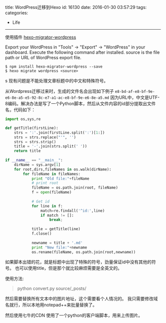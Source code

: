title: WordPress迁移到Hexo
id: 16130
date: 2016-01-30 03:57:29
tags:
categories:
  - Life
---

使用插件 [hexo-migrator-wordpress](https://github.com/hexojs/hexo-migrator-wordpress)

Export your WordPress in "Tools" → "Export" → "WordPress" in your dashboard.
Execute the following command after installed. source is the file path or URL of WordPress export file.

```
$ npm install hexo-migrator-wordpress --save
$ hexo migrate wordpress <source>
```
<!--more-->
s
现有问题是不能处理文章标题中的中文和特殊符号。

从Wordpress迁移过来时，生成的文件名会出现如下例子
`e8-bd-af-e8-bf-9e-e6-8e-a5-e5-92-8c-e7-a1-ac-e8-bf-9e-e6-8e-a5.md`
因为URL中，中文是UTF-8编码。解决办法是写了一个Python脚本，然后从文件内容的id部分提取出文件名，代码如下：

```Python
import os,sys,re

def getTitle(firstLine):
    strs = ':'.join(firstLine.split(':')[1:])
    strs = strs.replace("'", '') 
    strs = strs.strip()
    title = '-'.join(strs.split(' '))
    return title
    
if __name__ == "__main__":
    dirName = sys.argv[1]
    for root,dirs,fileNames in os.walk(dirName):
        for fileName in fileNames:
            print "Old file:"+fileName 
            # print root
            fileName = os.path.join(root, fileName)
            f = open(fileName)
            
            # Get id 
            for line in f: 
                match=re.findall('^id:',line)
                if match != []: 
                    break;
            
            title = getTitle(line)
            f.close()
            
            newname = title + '.md'
            print "New file:"+newname
            os.rename(fileName, os.path.join(root,newname))
```

如果脚本出错的花，就是标题中出现了特殊的符号，劲量保证id中没有其他的符号。
也可以使用title，但是那个就比较麻烦需要是全英文的。

使用方法:
> python convert.py source/_posts/

然后需要替换所有文本中的图片地址，这个需要看个人情况的。
我只需要修改域名就行，所以本地用notepad++来批量替换了。

然后使用七牛的CDN
使用了一个python的客户端脚本，用来上传图片。
[](https://github.com/heqingpan/qiniu_sync)


